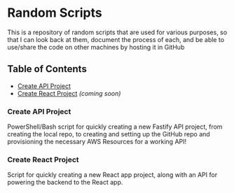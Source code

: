 # Random Scripts

This is a repository of random scripts that are used for various purposes, so that I can look back at them, document the process of each, and be able to use/share the code on other machines by hosting it in GitHub

## Table of Contents

- [Create API Project](#create-api-project)
- [Create React Project](#create-react-project) _(coming soon)_

### Create API Project

PowerShell/Bash script for quickly creating a new Fastify API project, from creating the local repo, to creating and setting up the GitHub repo and provisioning the necessary AWS Resources for a working API!

### Create React Project

Script for quickly creating a new React app project, along with an API for powering the backend to the React app.
